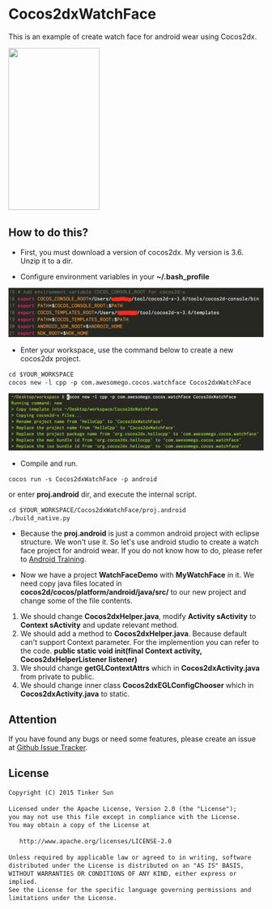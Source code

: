 Cocos2dxWatchFace
=========================
This is an example of create watch face for android wear using Cocos2dx.

<img src="https://github.com/Tinker-S/Cocos2dxWatchFace/blob/master/screenshots/wallpaper.png" style="width:180px;height:320px;"/>

## How to do this?
* First, you must download a version of cocos2dx. My version is 3.6. Unzip it to a dir.

* Configure environment variables in your **~/.bash_profile**

<img src="https://github.com/Tinker-S/Cocos2dxWatchFace/blob/master/screenshots/step1.png"/>

* Enter your workspace, use the command below to create a new cocos2dx project.
```
cd $YOUR_WORKSPACE
cocos new -l cpp -p com.awesomego.cocos.watchface Cocos2dxWatchFace
```

<img src="https://github.com/Tinker-S/Cocos2dxWatchFace/blob/master/screenshots/step2.png"/>

* Compile and run.
```
cocos run -s Cocos2dxWatchFace -p android
```
or enter **proj.android** dir, and execute the internal script.
```
cd $YOUR_WORKSPACE/Cocos2dxWatchFace/proj.android
./build_native.py
```

* Because the **proj.android** is just a common android project with eclipse structure. We won't use it. So let's use android studio to create a watch face project for android wear. If you do not know how to do, please refer to [Android Training](http://developer.android.com/training/wearables/watch-faces/index.html?utm_campaign=building-for-wear-215utm_source=dacutm_medium=blog).

* Now we have a project **WatchFaceDemo** with **MyWatchFace** in it. We need copy java files located in **cocos2d/cocos/platform/android/java/src/** to our new project and change some of the file contents.
1. We should change **Cocos2dxHelper.java**, modify **Activity sActivity** to **Context sActivity** and update relevant method.
2. We should add a method to **Cocos2dxHelper.java**. Because default can't support Context parameter. For the implemention you can refer to the code. **public static void init(final Context activity, Cocos2dxHelperListener listener)**
3. We should change **getGLContextAttrs** which in **Cocos2dxActivity.java** from private to public.
4. We should change inner class **Cocos2dxEGLConfigChooser** which in **Cocos2dxActivity.java** to static.


## Attention

If you have found any bugs or need some features, please create an issue at [Github Issue Tracker](https://github.com/Tinker-S/Cocos2dxWatchFace/issues).

## License

    Copyright (C) 2015 Tinker Sun

    Licensed under the Apache License, Version 2.0 (the "License");
    you may not use this file except in compliance with the License.
    You may obtain a copy of the License at

       http://www.apache.org/licenses/LICENSE-2.0

    Unless required by applicable law or agreed to in writing, software
    distributed under the License is distributed on an "AS IS" BASIS,
    WITHOUT WARRANTIES OR CONDITIONS OF ANY KIND, either express or implied.
    See the License for the specific language governing permissions and
    limitations under the License.